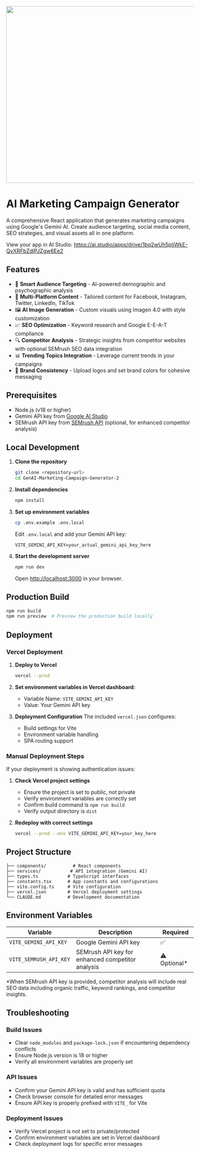 <div align="center">
<img width="1200" height="475" alt="GHBanner" src="https://github.com/user-attachments/assets/0aa67016-6eaf-458a-adb2-6e31a0763ed6" />
</div>

# AI Marketing Campaign Generator

A comprehensive React application that generates marketing campaigns using Google's Gemini AI. Create audience targeting, social media content, SEO strategies, and visual assets all in one platform.

View your app in AI Studio: https://ai.studio/apps/drive/1bq2wUh5pIiWkE-QyXRFbZdlPJZgw6Ee2

## Features

- 🎯 **Smart Audience Targeting** - AI-powered demographic and psychographic analysis
- 📱 **Multi-Platform Content** - Tailored content for Facebook, Instagram, Twitter, LinkedIn, TikTok
- 🖼️ **AI Image Generation** - Custom visuals using Imagen 4.0 with style customization
- 📈 **SEO Optimization** - Keyword research and Google E-E-A-T compliance
- 🔍 **Competitor Analysis** - Strategic insights from competitor websites with optional SEMrush SEO data integration
- 📊 **Trending Topics Integration** - Leverage current trends in your campaigns
- 🎨 **Brand Consistency** - Upload logos and set brand colors for cohesive messaging

## Prerequisites

- Node.js (v18 or higher)
- Gemini API key from [Google AI Studio](https://ai.google.dev/gemini-api/docs/api-key)
- SEMrush API key from [SEMrush API](https://www.semrush.com/api/) (optional, for enhanced competitor analysis)

## Local Development

1. **Clone the repository**
   ```bash
   git clone <repository-url>
   cd GenAI-Marketing-Campaign-Generator-2
   ```

2. **Install dependencies**
   ```bash
   npm install
   ```

3. **Set up environment variables**
   ```bash
   cp .env.example .env.local
   ```
   Edit `.env.local` and add your Gemini API key:
   ```
   VITE_GEMINI_API_KEY=your_actual_gemini_api_key_here
   ```

4. **Start the development server**
   ```bash
   npm run dev
   ```
   Open [http://localhost:3000](http://localhost:3000) in your browser.

## Production Build

```bash
npm run build
npm run preview  # Preview the production build locally
```

## Deployment

### Vercel Deployment

1. **Deploy to Vercel**
   ```bash
   vercel --prod
   ```

2. **Set environment variables in Vercel dashboard:**
   - Variable Name: `VITE_GEMINI_API_KEY`
   - Value: Your Gemini API key

3. **Deployment Configuration**
   The included `vercel.json` configures:
   - Build settings for Vite
   - Environment variable handling
   - SPA routing support

### Manual Deployment Steps

If your deployment is showing authentication issues:

1. **Check Vercel project settings**
   - Ensure the project is set to public, not private
   - Verify environment variables are correctly set
   - Confirm build command is `npm run build`
   - Verify output directory is `dist`

2. **Redeploy with correct settings**
   ```bash
   vercel --prod --env VITE_GEMINI_API_KEY=your_key_here
   ```

## Project Structure

```
├── components/          # React components
├── services/           # API integration (Gemini AI)
├── types.ts           # TypeScript interfaces
├── constants.tsx      # App constants and configurations
├── vite.config.ts     # Vite configuration
├── vercel.json        # Vercel deployment settings
└── CLAUDE.md          # Development documentation
```

## Environment Variables

| Variable | Description | Required |
|----------|-------------|----------|
| `VITE_GEMINI_API_KEY` | Google Gemini API key | ✅ |
| `VITE_SEMRUSH_API_KEY` | SEMrush API key for enhanced competitor analysis | ⚠️ Optional* |

*When SEMrush API key is provided, competitor analysis will include real SEO data including organic traffic, keyword rankings, and competitor insights.

## Troubleshooting

### Build Issues
- Clear `node_modules` and `package-lock.json` if encountering dependency conflicts
- Ensure Node.js version is 18 or higher
- Verify all environment variables are properly set

### API Issues
- Confirm your Gemini API key is valid and has sufficient quota
- Check browser console for detailed error messages
- Ensure API key is properly prefixed with `VITE_` for Vite

### Deployment Issues
- Verify Vercel project is not set to private/protected
- Confirm environment variables are set in Vercel dashboard
- Check deployment logs for specific error messages
